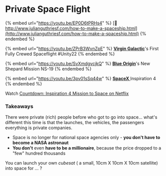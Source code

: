 # Private Space Flight

{% embed url="https://youtu.be/EP0D6tPRHs4" %}
[📗 http://www.julianguthriesf.com/how-to-make-a-spaceship.html](http://www.julianguthriesf.com/how-to-make-a-spaceship.html)
{% endembed %}

{% embed url="https://youtu.be/ZPrB3WvnZpE" %}
[**Virgin Galactic**](https://www.virgingalactic.com/)'s First Fully Crewed Spaceflight #Unity22
{% endembed %}

{% embed url="https://youtu.be/SvXmdgvcjkQ" %}
[**Blue Origin**](https://www.blueorigin.com/)'s New Shepard Mission NS-19
{% endembed %}

{% embed url="https://youtu.be/3pv01sSq44w" %}
[**SpaceX** ](https://www.spacex.com/updates/inspiration4/index.html)Inspiration 4
{% endembed %}

Watch [Countdown: Inspiration 4 Mission to Space on Netflix](https://www.netflix.com/title/81441273)

### Takeaways

There were private (rich) people before who got to go into space... what's different this time is that the launches, the vehicles, the passengers everything is private companies.

* Space is no longer for national space agencies only - **you don't have to become a NASA astronaut**
* **You don't** even **have to be a millionaire**, because the price dropped to a "few" hundred thousands

You can launch your own _cubesat_ ( a small, 10cm X 10cm X 10cm satellite) into space for ... ?
